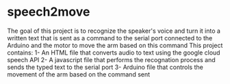 # speech2move
The goal of this project is to recognize the speaker's voice and turn it into a written text that is sent as a command to the serial port connected to the Arduino and the motor to move the arm based on this command
This project contains:
1- An HTML file that converts audio to text using the google cloud speech API
2- A javascript file that performs the recognation process and sends the typed text to the serial port
3- Arduino file that controls the movement of the arm based on the command sent
